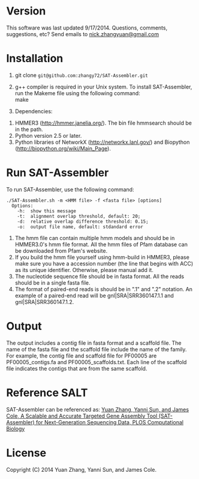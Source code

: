 # Version
This software was last updated 9/17/2014.
Questions, comments, suggestions, etc? Send emails to nick.zhangyuan@gmail.com

# Installation
1. git clone `git@github.com:zhangy72/SAT-Assembler.git`

2. g++ compiler is required in your Unix system. To install SAT-Assembler, run the Makeme file using the following command:  
make 

3. Dependencies:
  1) HMMER3 (http://hmmer.janelia.org/). The bin file hmmsearch should be in the path.  
  2) Python version 2.5 or later.  
  3) Python libraries of NetworkX (http://networkx.lanl.gov/) and Biopython (http://biopython.org/wiki/Main_Page).  

# Run SAT-Assembler
To run SAT-Assembler, use the following command:
```
./SAT-Assembler.sh -m <HMM file> -f <fasta file> [options]
  Options:
    -h:  show this message
    -t:  alignment overlap threshold, default: 20;
    -d:  relative overlap difference threshold: 0.15;
    -o:  output file name, default: stdandard error
```

1. The hmm file can contain multiple hmm models and should be in HMMER3.0's hmm file format. All the hmm files of Pfam database can be downloaded from Pfam's website.
2. If you build the hmm file yourself using hmm-build in HMMER3, please make sure you have a accession number (the line that begins with ACC) as its unique identifier. Otherwise, please manual add it. 
3. The nucleotide sequence file should be in fasta format. All the reads should be in a single fasta file. 
4. The format of paired-end reads is should be in ".1" and ".2" notation. An example of a paired-end read will be gnl|SRA|SRR360147.1.1 and gnl|SRA|SRR360147.1.2.
 
# Output
The output includes a contig file in fasta format and a scaffold file. The name of the fasta file and the scaffold file include the name of the family. For example, the contig file and scaffold file for PF00005 are PF00005_contigs.fa and PF00005_scaffolds.txt. Each line of the scaffold file indicates the contigs that are from the same scaffold.

# Reference SALT

SAT-Assembler can be referenced as:
<a href="http://www.ploscompbiol.org/article/info%3Adoi%2F10.1371%2Fjournal.pcbi.1003737">Yuan Zhang, Yanni Sun, and James Cole, A Scalable and Accurate Targeted Gene Assembly Tool (SAT-Assembler) for Next-Generation Sequencing Data, PLOS Computational Biology</a>

# License
Copyright (C) 2014 Yuan Zhang, Yanni Sun, and James Cole.

